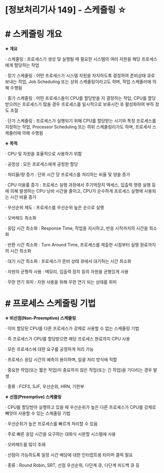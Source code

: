 

# [정보처리기사 149] - 스케줄링 ☆



# **# 스케줄링 개요**

**※ 개요**

· 스케줄링 : 프로세스가 생성 및 실행될 때 필요한 시스템의 여러 자원을 해당 프로세스에게 할당하는 작업

· 장기 스케줄링 : 어떤 프로세스가 시스템 자원을 차지하도록 결정하여 준비상태 큐로 보내는 작업, Job Scheduling 또는 상위 스케줄링이라고도 하며, 작업 스케줄러에 의해 수행됨

· 중기 스케줄링 : 어떤 프로세스들이 CPU를 할당받을 지 결정하는 작업, CPU를 할당받으려는 프로세스가 많을 경우 프로세스를 일시적으로 보류시킨 후 활성화하여 부하 정도 조절

· 단기 스케줄링 : 프로세스가 실행되기 위해 CPU를 할당받는 시기와 특정 프로세스를 지정하는 작업, Processor Scheduling 또는 하위 스케줄링리가도 하며, 프로세서 스케줄러에 의해 수행됨



**※ 목적**

· CPU 및 자원을 효율적으로 사용하기 위함

· 공정성 : 모든 프로세스에게 공정한 할당

· 처리율/량 증가 : 단위 시간 당 프로세스를 처리하는 비율 및 양을 증가

· CPU 이용률 증가 : 프로세스 실행 과정에서 주기억장치 액세스, 입출력 명령 실행 등에 의해 발생하는 CPU 낭비 시간을 줄이고, CPU가 순수하게 프로세스 실행에 사용되는 시간 비율 증가

· 우선순위 제도 : 프로세스를 우선순위 높은 순으로 실행

· 오버헤드 최소화

· 응답 시간 최소화 : Response Time, 작업을 지시하고, 반응 시작까지의 시간을 최소화

· 반환 시간 최소화 : Turn Around Time, 프로세스를 제출한 시점부터 실행 완료까지의 시간 최소화

· 대기 시간 최소화 : 프로세스가 준비 상태 큐에서 대기하는 시간 최소화

· 자원의 균형적 사용 : 메모리, 입출력 장치 등의 자원을 균형있게 사용

· 무한 연기 회피 : 자원 사용을 위해 무한 연기 되는 상태를 회피



# **# 프로세스 스케줄링 기법**

**※ 비선점(Non-Preemptive) 스케줄링**

· 이미 할당된 CPU를 다른 프로세스가 강제로 사용할 수 없는 스케줄링 기법

· 즉 프로세스가 CPU를 할당받으면 해당 프로세스 완료까지 CPU 사용

· 모든 프로세스에 대한 요구를 공정하게 처리 가능

· 프로세스 응답 시간의 예측이 용이하며, 일괄 처리 방식에 적합

· 중요한 작업(또는 짧은 작업)이 중요하지 않은 작업(또는 긴 작업)을 기다리는 경우 발생

· 종류 : FCFS, SJF, 우선순위, HRN, 기한부



**※ 선점(Preemptive) 스케줄링**

· CPU를 할당받아 실행하고 있을 때 우선순위가 높은 다른 프로세스가 CPU를 강제로 빼앗아 사용할 수 있는 스케줄링 기법

· 우선순위가 높은 프로세스를 빠르게 처리할 수 있음

· 주로 빠른 응답 시간을 요구하는 대화식 시분할 시스템에 사용

· 오버헤드를 많이 초래

· 선점이 가능하도록 일정 시간 배당에 대한 인터럽트용 타이머 클럭 필요

· 종류 : Round Robin, SRT, 선점 우선순위, 다단계 큐, 다단계 피드백 큐 등